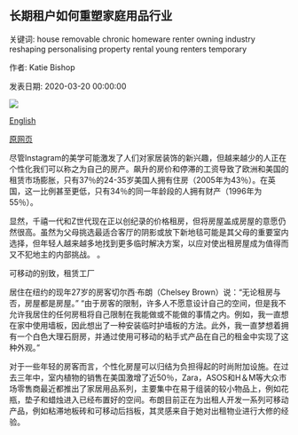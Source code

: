 ## 长期租户如何重塑家庭用品行业

关键词: house removable chronic homeware renter owning industry reshaping personalising property rental young renters temporary

作者: Katie Bishop

发表日期: 2020-03-20 00:00:00

![](https://ichef.bbci.co.uk/wwfeatures/live/624_351/images/live/p0/87/2t/p0872tdy.jpg)

[English](How%20chronic%20renters%20are%20reshaping%20the%20homeware%20industry.md)

[原网页](https://www.bbc.com/worklife/article/20200320-how-chronic-renters-are-reshaping-the-homeware-industry)

尽管Instagram的美学可能激发了人们对家居装饰的新兴趣，但越来越少的人正在个性化我们可以称之为自己的房产。飙升的房价和停滞的工资导致了欧洲和美国的租赁市场膨胀，只有37％的24-35岁美国人拥有住房（2005年为43％）。在英国，这一比例甚至更低，只有34％的同一年龄段的人拥有财产（1996年为55％）。

显然，千禧一代和Z世代现在正以创纪录的价格租房，但将房屋盖成房屋的意愿仍然很高。虽然为父母挑选最适合客厅的阴影或放下新地毯可能是其父母的重要室内选择，但年轻人越来越多地找到更多临时解决方案，以应对使出租房屋成为值得而又不犯地主的内部挑战。 。

可移动的别致，租赁工厂

居住在纽约的现年27岁的房客切尔西·布朗（Chelsey Brown）说：“无论租房与否，房屋都是房屋。” “由于房客的限制，许多人不愿意设计自己的空间，但是我不允许我居住的任何房租将自己限制在我能做或不能做的事情之内。例如，我一直想在家中使用墙板，因此想出了一种安装临时护墙板的方法。此外，我一直梦想着拥有一个白色大理石厨房，并通过使用可移动的粘手式产品在自己的租金中实现了这种外观。”

对于一些年轻的房客而言，个性化房屋可以归结为负担得起的时尚附加设施。在过去三年中，室内植物的销售在美国激增了近50％，Zara，ASOS和H＆M等大众市场零售商最近都推出了家居用品系列，主要集中在易于组装的较小物品上，例如花瓶，垫子和蜡烛进入已经布置好的空间。布朗目前正在为出租人开发一系列可移动产品，例如粘滞地板砖和可移动后挡板，其灵感来自于她对出租物业进行大修的经验。